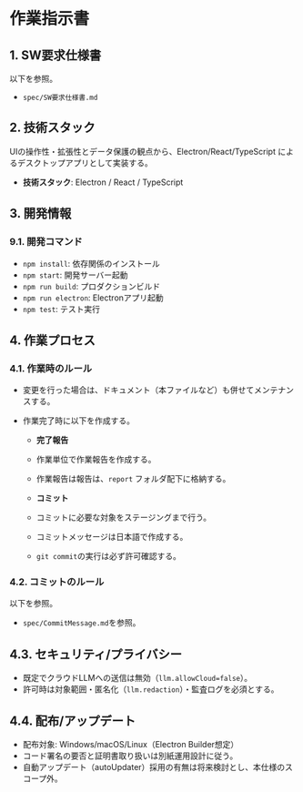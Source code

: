 # 作業指示書

## 1. SW要求仕様書

以下を参照。
- `spec/SW要求仕様書.md`

## 2. 技術スタック
UIの操作性・拡張性とデータ保護の観点から、Electron/React/TypeScript によるデスクトップアプリとして実装する。

- **技術スタック**: Electron / React / TypeScript

## 3. 開発情報
### 9.1. 開発コマンド
- `npm install`: 依存関係のインストール
- `npm start`: 開発サーバー起動
- `npm run build`: プロダクションビルド
- `npm run electron`: Electronアプリ起動
- `npm test`: テスト実行

## 4. 作業プロセス
### 4.1. 作業時のルール
- 変更を行った場合は、ドキュメント（本ファイルなど）も併せてメンテナンスする。

- 作業完了時に以下を作成する。
	- **完了報告**
	- 作業単位で作業報告を作成する。
	- 作業報告は報告は、`report` フォルダ配下に格納する。

	- **コミット**
	- コミットに必要な対象をステージングまで行う。
	- コミットメッセージは日本語で作成する。
	- `git commit`の実行は必ず許可確認する。

### 4.2. コミットのルール
以下を参照。
- `spec/CommitMessage.md`を参照。

## 4.3. セキュリティ/プライバシー
- 既定でクラウドLLMへの送信は無効（`llm.allowCloud=false`）。
- 許可時は対象範囲・匿名化（`llm.redaction`）・監査ログを必須とする。

## 4.4. 配布/アップデート
- 配布対象: Windows/macOS/Linux（Electron Builder想定）
- コード署名の要否と証明書取り扱いは別紙運用設計に従う。
- 自動アップデート（autoUpdater）採用の有無は将来検討とし、本仕様のスコープ外。
